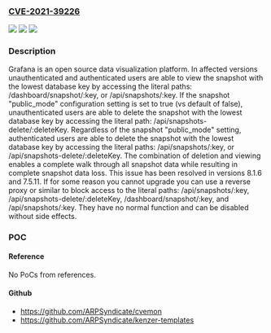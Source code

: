 ### [CVE-2021-39226](https://cve.mitre.org/cgi-bin/cvename.cgi?name=CVE-2021-39226)
![](https://img.shields.io/static/v1?label=Product&message=grafana&color=blue)
![](https://img.shields.io/static/v1?label=Version&message=n%2Fa&color=blue)
![](https://img.shields.io/static/v1?label=Vulnerability&message=CWE-287%3A%20Improper%20Authentication&color=brighgreen)

### Description

Grafana is an open source data visualization platform. In affected versions unauthenticated and authenticated users are able to view the snapshot with the lowest database key by accessing the literal paths: /dashboard/snapshot/:key, or /api/snapshots/:key. If the snapshot "public_mode" configuration setting is set to true (vs default of false), unauthenticated users are able to delete the snapshot with the lowest database key by accessing the literal path: /api/snapshots-delete/:deleteKey. Regardless of the snapshot "public_mode" setting, authenticated users are able to delete the snapshot with the lowest database key by accessing the literal paths: /api/snapshots/:key, or /api/snapshots-delete/:deleteKey. The combination of deletion and viewing enables a complete walk through all snapshot data while resulting in complete snapshot data loss. This issue has been resolved in versions 8.1.6 and 7.5.11. If for some reason you cannot upgrade you can use a reverse proxy or similar to block access to the literal paths: /api/snapshots/:key, /api/snapshots-delete/:deleteKey, /dashboard/snapshot/:key, and /api/snapshots/:key. They have no normal function and can be disabled without side effects.

### POC

#### Reference
No PoCs from references.

#### Github
- https://github.com/ARPSyndicate/cvemon
- https://github.com/ARPSyndicate/kenzer-templates


